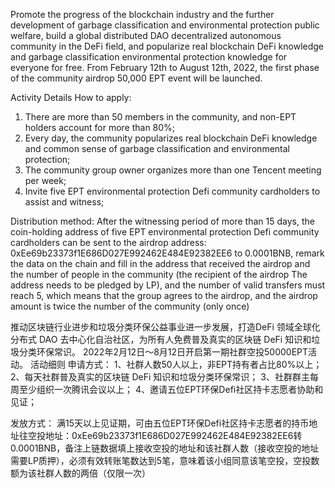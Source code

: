 
Promote the progress of the blockchain industry and the further development of garbage classification and environmental protection public welfare, build a global distributed DAO decentralized autonomous community in the DeFi field, and popularize real blockchain DeFi knowledge and garbage classification environmental protection knowledge for everyone for free.
From February 12th to August 12th, 2022, the first phase of the community airdrop 50,000 EPT event will be launched.

Activity Details
How to apply:
1. There are more than 50 members in the community, and non-EPT holders account for more than 80%;
2. Every day, the community popularizes real blockchain DeFi knowledge and common sense of garbage classification and environmental protection;
3. The community group owner organizes more than one Tencent meeting per week;
4. Invite five EPT environmental protection Defi community cardholders to assist and witness;

Distribution method:
After the witnessing period of more than 15 days, the coin-holding address of five EPT environmental protection Defi community cardholders can be sent to the airdrop address: 0xEe69b23373f1E686D027E992462E484E92382EE6 to 0.0001BNB, remark the data on the chain and fill in the address that received the airdrop and the number of people in the community (the recipient of the airdrop The address needs to be pledged by LP), and the number of valid transfers must reach 5, which means that the group agrees to the airdrop, and the airdrop amount is twice the number of the community (only once)

推动区块链行业进步和垃圾分类环保公益事业进一步发展，打造DeFi 领域全球化分布式 DAO 去中心化自治社区，为所有人免费普及真实的区块链 DeFi 知识和垃圾分类环保常识。
2022年2月12日～8月12日开启第一期社群空投50000EPT活动。
活动细则
申请方式：
1、社群人数50人以上，非EPT持有者占比80%以上；
2、每天社群普及真实的区块链 DeFi 知识和垃圾分类环保常识；
3、社群群主每周至少组织一次腾讯会议以上；
4、邀请五位EPT环保Defi社区持卡志愿者协助和见证；

发放方式：
满15天以上见证期，可由五位EPT环保Defi社区持卡志愿者的持币地址往空投地址：0xEe69b23373f1E686D027E992462E484E92382EE6转0.0001BNB，备注上链数据填上接收空投的地址和该社群人数（接收空投的地址需要LP质押），必须有效转账笔数达到5笔，意味着该小组同意该笔空投，空投数额为该社群人数的两倍（仅限一次）
